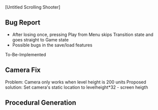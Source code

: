 [Untitled Scrolling Shooter]

Bug Report
 - 
 - After losing once, pressing Play from Menu skips Transition state and goes straight to Game state
 - Possible bugs in the save/load features

To-Be-Implemented

Camera Fix
 - 
 Problem: Camera only works when level height is 200 units
 Proposed solution: Set camera's static location to levelheight*32 - screen heigth
 
Procedural Generation
 - 